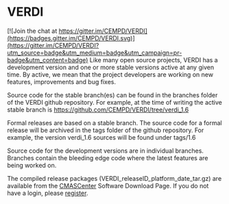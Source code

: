 # VERDI

[![Join the chat at https://gitter.im/CEMPD/VERDI](https://badges.gitter.im/CEMPD/VERDI.svg)](https://gitter.im/CEMPD/VERDI?utm_source=badge&utm_medium=badge&utm_campaign=pr-badge&utm_content=badge)
Like many open source projects, VERDI has a development version and one or more stable versions active at any given time. 
By active, we mean that the project developers are working on new features, improvements and bug fixes.

Source code for the stable branch(es) can be found in the branches folder of the VERDI github repository. 
For example, at the time of writing the active stable branch is https://github.com/CEMPD/VERDI/tree/verdi_1.6

Formal releases are based on a stable branch. 
The source code for a formal release will be archived in the tags folder of the github repository. 
For example, the version verdi_1.6 sources will be found under tags/1.6

Source code for the development versions are in individual branches.  
Branches contain the bleeding edge code where the latest features are being worked on. 

The compiled release packages (VERDI_releaseID_platform_date_tar.gz) are available from the [CMASCenter](https://cmascenter.org) Software Download Page.  If you do not have a login, please [register](https://www.cmascenter.org/register/create_account.cfm).
